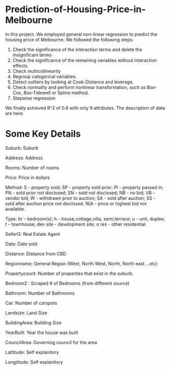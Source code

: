 # Prediction-of-Housing-Price-in-Melbourne
In this project. We employed general non-linear regression to predict the housing price of Melbourne.
We followed the following steps.
1. Check the significance of the interaction terms and delete the insignificant terms
2. Check the significance of the remaining variables without interaction effects.
3. Check multicollinearity
4. Regroup categorical variables.
5. Detect outliers by looking at Cook-Distance and leverage.
6. Check normality and perform nonlinear transformation, such as Box-Cox, Box-Tidewell or Spline method.
7. Stepwise regression

We finally achieved R^2 of 0.8 with only 9 attributes. 
The description of data are here.

Some Key Details
====================
Suburb: Suburb

Address: Address

Rooms: Number of rooms

Price: Price in dollars

Method: 
S - property sold; 
SP - property sold prior; 
PI - property passed in; 
PN - sold prior not disclosed; 
SN - sold not disclosed; 
NB - no bid; 
VB - vendor bid; 
W - withdrawn prior to auction; 
SA - sold after auction; 
SS - sold after auction price not disclosed. 
N/A - price or highest bid not available.

Type: 
br - bedroom(s); 
h - house,cottage,villa, semi,terrace; 
u - unit, duplex; 
t - townhouse; 
dev site - development site; 
o res - other residential.

SellerG: Real Estate Agent

Date: Date sold

Distance: Distance from CBD

Regionname: General Region (West, North West, North, North east ...etc)

Propertycount: Number of properties that exist in the suburb.

Bedroom2 : Scraped # of Bedrooms (from different source)

Bathroom: Number of Bathrooms

Car: Number of carspots

Landsize: Land Size

BuildingArea: Building Size

YearBuilt: Year the house was built

CouncilArea: Governing council for the area

Lattitude: Self explanitory

Longtitude: Self explanitory

